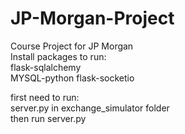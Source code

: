 # JP-Morgan-Project
Course Project for JP Morgan  
Install packages to run:  
flask-sqlalchemy  
MYSQL-python
flask-socketio

first need to run:  
server.py in exchange_simulator folder  
then run server.py
